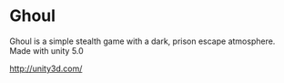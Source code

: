 # Ghoul
Ghoul is a simple stealth game with a dark, prison escape atmosphere.
Made with unity 5.0

http://unity3d.com/